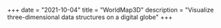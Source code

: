 +++
date = "2021-10-04"
title = "WorldMap3D"
description = "Visualize three-dimensional data structures on a digital globe"
+++
